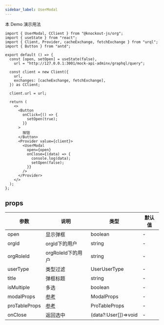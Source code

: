 ```yaml
---
sidebar_label: UserModal
---
```


本 Demo 演示用法

```tsx preview
import { UserModal, CClient } from "@knockout-js/org";
import { useState } from "react";
import { Client, Provider, cacheExchange, fetchExchange } from "urql";
import { Button } from "antd";

export default () => {
  const [open, setOpen] = useState(false),
    url = "http://127.0.0.1:3001/mock-api-adminx/graphql/query";

  const client = new Client({
    url,
    exchanges: [cacheExchange, fetchExchange],
  }) as CClient;

  client.url = url;

  return (
    <>
      <Button
        onClick={() => {
          setOpen(true);
        }}
      >
        按钮
      </Button>
      <Provider value={client}>
        <UserModal
          open={open}
          onClose={(data) => {
            console.log(data);
            setOpen(false);
          }}
        />
      </Provider>
    </>
  );
};
```

## props

| 参数          | 说明                                                          | 类型                 | 默认值 |
| ------------- | ------------------------------------------------------------- | -------------------- | ------ |
| open          | 显示弹框                                                      | boolean              | -      |
| orgId         | orgId下的用户                                                 | string               | -      |
| orgRoleId     | orgRoleId下的用户                                             | string               | -      |
| userType      | 类型过滤                                                      | UserUserType         | -      |
| title         | 弹框标题                                                      | string               | -      |
| isMultiple    | 多选                                                          | boolean              | -      |
| modalProps    | [参考](https://ant.design/components/modal-cn#api)            | ModalProps           | -      |
| proTableProps | [参考](https://procomponents.ant.design/components/table#api) | ProTableProps        | -      |
| onClose       | 返回选中                                                      | (data?:User[])=>void | -      |
